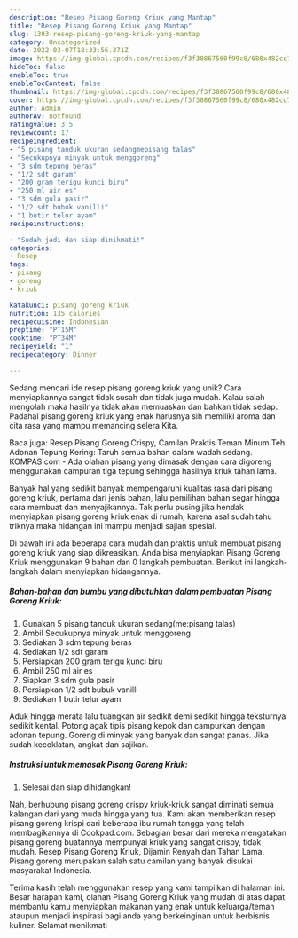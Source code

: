 ```yaml
---
description: "Resep Pisang Goreng Kriuk yang Mantap"
title: "Resep Pisang Goreng Kriuk yang Mantap"
slug: 1393-resep-pisang-goreng-kriuk-yang-mantap
category: Uncategorized
date: 2022-03-07T18:33:56.371Z
image: https://img-global.cpcdn.com/recipes/f3f30867560f99c8/680x482cq70/pisang-goreng-kriuk-foto-resep-utama.jpg
hideToc: false
enableToc: true
enableTocContent: false
thumbnail: https://img-global.cpcdn.com/recipes/f3f30867560f99c8/680x482cq70/pisang-goreng-kriuk-foto-resep-utama.jpg
cover: https://img-global.cpcdn.com/recipes/f3f30867560f99c8/680x482cq70/pisang-goreng-kriuk-foto-resep-utama.jpg
author: Admin
authorAv: notfound
ratingvalue: 3.5
reviewcount: 17
recipeingredient:
- "5 pisang tanduk ukuran sedangmepisang talas"
- "Secukupnya minyak untuk menggoreng"
- "3 sdm tepung beras"
- "1/2 sdt garam"
- "200 gram terigu kunci biru"
- "250 ml air es"
- "3 sdm gula pasir"
- "1/2 sdt bubuk vanilli"
- "1 butir telur ayam"
recipeinstructions:

- "Sudah jadi dan siap dinikmati!"
categories:
- Resep
tags:
- pisang
- goreng
- kriuk

katakunci: pisang goreng kriuk 
nutrition: 135 calories
recipecuisine: Indonesian
preptime: "PT15M"
cooktime: "PT34M"
recipeyield: "1"
recipecategory: Dinner

---
```





Sedang mencari ide resep pisang goreng kriuk yang unik? Cara menyiapkannya sangat tidak susah dan tidak juga mudah. Kalau salah mengolah maka hasilnya tidak akan memuaskan dan bahkan tidak sedap. Padahal pisang goreng kriuk yang enak harusnya sih memiliki aroma dan cita rasa yang mampu memancing selera Kita.





Baca juga: Resep Pisang Goreng Crispy, Camilan Praktis Teman Minum Teh. Adonan Tepung Kering: Taruh semua bahan dalam wadah sedang. KOMPAS.com - Ada olahan pisang yang dimasak dengan cara digoreng menggunakan campuran tiga tepung sehingga hasilnya kriuk tahan lama.

Banyak hal yang sedikit banyak mempengaruhi kualitas rasa dari pisang goreng kriuk, pertama dari jenis bahan, lalu pemilihan bahan segar hingga cara membuat dan menyajikannya. Tak perlu pusing jika hendak menyiapkan pisang goreng kriuk enak di rumah, karena asal sudah tahu triknya maka hidangan ini mampu menjadi sajian spesial.






Di bawah ini ada beberapa cara mudah dan praktis untuk membuat pisang goreng kriuk yang siap dikreasikan. Anda bisa menyiapkan Pisang Goreng Kriuk menggunakan 9 bahan dan 0 langkah pembuatan. Berikut ini langkah-langkah dalam menyiapkan hidangannya.

<!--inarticleads1-->

##### Bahan-bahan dan bumbu yang dibutuhkan dalam pembuatan Pisang Goreng Kriuk:

1. Gunakan 5 pisang tanduk ukuran sedang(me:pisang talas)
1. Ambil Secukupnya minyak untuk menggoreng
1. Sediakan 3 sdm tepung beras
1. Sediakan 1/2 sdt garam
1. Persiapkan 200 gram terigu kunci biru
1. Ambil 250 ml air es
1. Siapkan 3 sdm gula pasir
1. Persiapkan 1/2 sdt bubuk vanilli
1. Sediakan 1 butir telur ayam


Aduk hingga merata lalu tuangkan air sedikit demi sedikit hingga teksturnya sedikit kental. Potong agak tipis pisang kepok dan campurkan dengan adonan tepung. Goreng di minyak yang banyak dan sangat panas. Jika sudah kecoklatan, angkat dan sajikan. 

<!--inarticleads2-->

##### Instruksi untuk memasak Pisang Goreng Kriuk:


1. Selesai dan siap dihidangkan!

Nah, berhubung pisang goreng crispy kriuk-kriuk sangat diminati semua kalangan dari yang muda hingga yang tua. Kami akan memberikan resep pisang goreng krispi dari beberapa ibu rumah tangga yang telah membagikannya di Cookpad.com. Sebagian besar dari mereka mengatakan pisang goreng buatannya mempunyai kriuk yang sangat crispy, tidak mudah. Resep Pisang Goreng Kriuk, Dijamin Renyah dan Tahan Lama. Pisang goreng merupakan salah satu camilan yang banyak disukai masyarakat Indonesia. 

Terima kasih telah menggunakan resep yang kami tampilkan di halaman ini. Besar harapan kami, olahan Pisang Goreng Kriuk yang mudah di atas dapat membantu kamu menyiapkan makanan yang enak untuk keluarga/teman ataupun menjadi inspirasi bagi anda yang berkeinginan untuk berbisnis kuliner. Selamat menikmati
